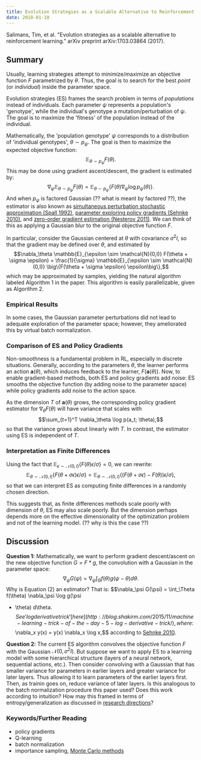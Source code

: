 ```yaml
---
title: Evolution Strategies as a Scalable Alternative to Reinforcement Learning
date: 2018-01-10
---
```


Salimans, Tim, et al. "Evolution strategies as a scalable alternative to reinforcement learning." arXiv preprint arXiv:1703.03864 (2017).

## Summary

Usually, learning strategies attempt to minimize/maximize an objective
function $F$ parametrized by $\theta$. Thus, the goal is to search for
the best *point* (or *individual*) inside the parameter space. 

Evolution strategies (ES) frames the search problem in terms of
*populations* instead of individuals. Each parameter $\psi$
represents a population's 'genotype', while the individual's genotype
a mutation/perturbation of $\psi$. The goal is to maximize the
'fitness' of the population instead of the individual.

Mathematically, the 'population genotype' $\psi$ corresponds to a
distribution of 'individual genotypes', $\theta \sim p_\psi$. The goal
is then to maximize the expected objective function:
$$\mathbb{E}_{\theta \sim p_\psi} F(\theta).$$
This may be done using gradient ascent/descent, the gradient is
estimated by:
$$\nabla_\psi \mathbb{E}_{\theta \sim p_\psi} F(\theta) =
\mathbb{E}_{\theta \sim p_\psi} \big\{F(\theta) \nabla_\psi \log
p_\psi(\theta)\big\}.$$
And when $p_\psi$ is factored Gaussian (?? what is meant by factored
??), the estimator is also known as
[simultaneous perturbation stochastic approximation (Spall 1992)](http://www.jhuapl.edu/spsa/pdf-spsa/spall_tac92.pdf),
[parameter exploring policy gradients (Sehnke 2010)](http://kyb.mpg.de/fileadmin/user_upload/files/publications/attachments/Neural-Networks-2010-Sehnke_%5b0%5d.pdf),
and [zero-order gradient estimation (Nesterov 2011)](https://core.ac.uk/download/pdf/6340930.pdf).
We can think of this as applying a Gaussian blur to the original
objective function $F$.

In particular, consider the Gaussian centered at $\theta$ with
covariance $\sigma^2 I$, so that the gradient may be defined over
$\theta$, and estimated by
$$\nabla_\theta \mathbb{E}_{\epsilon \sim \mathcal{N}(0,I)} F(\theta +
\sigma \epsilon) = \frac{1}{\sigma} \mathbb{E}_{\epsilon \sim
\mathcal{N}(0,I)} \big\{F(\theta + \sigma \epsilon) \epsilon\big\},$$
which may be approximated by samples, yielding the natural algorithm
labeled Algorithm 1 in the paper. This algorithm is easily
parallelizable, given as Algorithm 2.

### Empirical Results

In some cases, the Gaussian parameter perturbations did not lead to
adequate exploration of the parameter space; however, they ameliorated
this by virtual batch normalization.

### Comparison of ES and Policy Gradients

Non-smoothness is a fundamental problem in RL, especially in discrete
situations. Generally, according to the parameters $\theta$, the
learner performs an action $\mathbf{a}(\theta)$, which induces
feedback to the learner, $F(\mathbf{a}(\theta))$. Now, to enable
gradient-based methods, both ES and policy gradients add noise: ES
smooths the objective function (by adding noise to the parameter
space) while policy gradients add noise to the action space.

As the dimension $T$ of $\mathbf{a}(\theta)$ grows, the corresponding
policy gradient estimator for $\nabla_\theta F(\theta)$ will have
variance that scales with
$$\sum_{t=1}^T \nabla_\theta \log p(a_t; \theta),$$
so that the variance grows about linearly with $T$. In contrast, the
estimator using ES is independent of $T$.

### Interpretation as Finite Differences

Using the fact that $\mathbb{E}_{\epsilon \sim \mathcal{N}(0,I)}
\big\{F(\theta) \epsilon /\sigma\big\} = 0,$ we can rewrite:
$$\mathbb{E}_{\theta \sim \mathcal{N}(0,I)} \big\{F(\theta + \sigma
\epsilon) \epsilon / \sigma\big\} = \mathbb{E}_{\theta \sim
\mathcal{N}(0,I)} \big\{(F(\theta + \sigma \epsilon) -
F(\theta))\epsilon / \sigma\big\},$$
so that we can interpret ES as computing finite differences in a
randomly chosen direction.

This suggests that, as finite differences methods scale poorly with
dimension of $\theta$, ES may also scale poorly. But the
dimension perhaps depends more on the effective dimensionality of the
optimization problem and not of the learning model. (?? why is this
the case ??)

## Discussion

**Question 1:** Mathematically, we want to perform gradient
  descent/ascent on the new objective function $G = F * g$, the
  convolution with a Gaussian in the parameter space: $$\nabla_\psi
  G(\psi) = \nabla_\psi \int_{\Theta} f(\theta) g(\psi - \theta)
  d\theta.$$
  Why is Equation (2) an estimator? That is:
  $$\nabla_\psi G(\psi) = \int_\Theta f(\theta) \nabla_\psi \log g(\psi
  - \theta) d\theta.$$
  See 'log derivative trick' [here](http://blog.shakirm.com/2015/11/machine-learning-trick-of-the-day-5-log-derivative-trick/), where:
  $$\nabla_x y(x) = y(x) \nabla_x \log x,$$
  according to [Sehnke 2010](http://kyb.mpg.de/fileadmin/user_upload/files/publications/attachments/Neural-Networks-2010-Sehnke_%5b0%5d.pdf).

**Question 2:** The current ES algorithm convolves the objective
  function $F$ with the Gaussian $\mathcal{N}(0,\sigma^2I)$. But
  suppose we want to apply ES to a learning model with some
  hierarchical structure (layers of a neural network, sequential 
  actions, etc.). Then consider convolving with a Gaussian that has 
  smaller variance for parameters in earlier layers and greater
  variance for later layers. Thus allowing it to learn parameters of
  the earlier layers first. Then, as trainin  goes on, reduce variance
  of later layers. Is this analogous to the batch normalization
  procedure this paper used? Does this work according to intuition?
  How may this framed in terms of entropy/generalization as discussed
  in [research directions](https://geelon.github.io/projects/files/research_direction.pdf)? 


### Keywords/Further Reading

- policy gradients
- Q-learning
- batch normalization
- importance sampling, [Monte Carlo methods](http://ib.berkeley.edu/labs/slatkin/eriq/classes/guest_lect/mc_lecture_notes.pdf)

